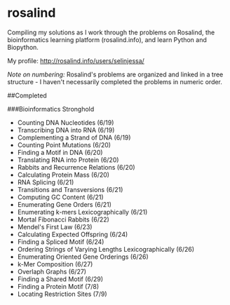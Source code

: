 # rosalind

Compiling my solutions as I work through the problems on Rosalind, the bioinformatics learning platform (rosalind.info), and learn Python and Biopython.

My profile: http://rosalind.info/users/selinjessa/

*Note on numbering:* Rosalind's problems are organized and linked in a tree structure - I haven't necessarily completed the problems in numeric order.

##Completed

###Bioinformatics Stronghold
* Counting DNA Nucleotides (6/19)
* Transcribing DNA into RNA (6/19)
* Complementing a Strand of DNA (6/19)
* Counting Point Mutations (6/20)
* Finding a Motif in DNA (6/20)
* Translating RNA into Protein (6/20)
* Rabbits and Recurrence Relations (6/20)
* Calculating Protein Mass (6/20)
* RNA Splicing (6/21)
* Transitions and Transversions (6/21)
* Computing GC Content (6/21)
* Enumerating Gene Orders (6/21)
* Enumerating k-mers Lexicographically (6/21)
* Mortal Fibonacci Rabbits (6/22)
* Mendel's First Law (6/23)
* Calculating Expected Offspring (6/24)
* Finding a Spliced Motif (6/24)
* Ordering Strings of Varying Lengths Lexicographically (6/26)
* Enumerating Oriented Gene Orderings (6/26)
* k-Mer Composition (6/27)
* Overlaph Graphs (6/27)
* Finding a Shared Motif (6/29)
* Finding a Protein Motif (7/8)
* Locating Restriction Sites (7/9)
